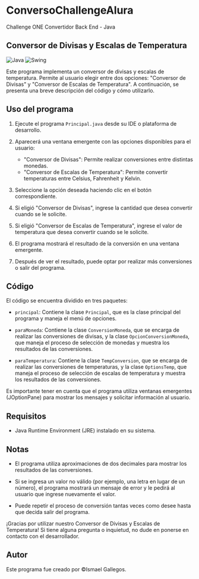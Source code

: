 # ConversoChallengeAlura
Challenge ONE Convertidor Back End - Java

## Conversor de Divisas y Escalas de Temperatura

![Java](https://img.shields.io/badge/Java-%3E%3D%208-blue?style=flat-square&logo=java)
![Swing](https://img.shields.io/badge/Swing-GUI-yellow?style=flat-square&logo=java)

Este programa implementa un conversor de divisas y escalas de temperatura. Permite al usuario elegir entre dos opciones: "Conversor de Divisas" y "Conversor de Escalas de Temperatura". A continuación, se presenta una breve descripción del código y cómo utilizarlo.

## Uso del programa

1. Ejecute el programa `Principal.java` desde su IDE o plataforma de desarrollo.

2. Aparecerá una ventana emergente con las opciones disponibles para el usuario:

    - "Conversor de Divisas": Permite realizar conversiones entre distintas monedas.
    - "Conversor de Escalas de Temperatura": Permite convertir temperaturas entre Celsius, Fahrenheit y Kelvin.

3. Seleccione la opción deseada haciendo clic en el botón correspondiente.

4. Si eligió "Conversor de Divisas", ingrese la cantidad que desea convertir cuando se le solicite.

5. Si eligió "Conversor de Escalas de Temperatura", ingrese el valor de temperatura que desea convertir cuando se le solicite.

6. El programa mostrará el resultado de la conversión en una ventana emergente.

7. Después de ver el resultado, puede optar por realizar más conversiones o salir del programa.

## Código

El código se encuentra dividido en tres paquetes:

- `principal`: Contiene la clase `Principal`, que es la clase principal del programa y maneja el menú de opciones.

- `paraMoneda`: Contiene la clase `ConversionMoneda`, que se encarga de realizar las conversiones de divisas, y la clase `OpcionConversionMoneda`, que maneja el proceso de selección de monedas y muestra los resultados de las conversiones.

- `paraTemperatura`: Contiene la clase `TempConversion`, que se encarga de realizar las conversiones de temperaturas, y la clase `OptionsTemp`, que maneja el proceso de selección de escalas de temperatura y muestra los resultados de las conversiones.

Es importante tener en cuenta que el programa utiliza ventanas emergentes (JOptionPane) para mostrar los mensajes y solicitar información al usuario.

## Requisitos

- Java Runtime Environment (JRE) instalado en su sistema.

## Notas

- El programa utiliza aproximaciones de dos decimales para mostrar los resultados de las conversiones.

- Si se ingresa un valor no válido (por ejemplo, una letra en lugar de un número), el programa mostrará un mensaje de error y le pedirá al usuario que ingrese nuevamente el valor.

- Puede repetir el proceso de conversión tantas veces como desee hasta que decida salir del programa.

¡Gracias por utilizar nuestro Conversor de Divisas y Escalas de Temperatura! Si tiene alguna pregunta o inquietud, no dude en ponerse en contacto con el desarrollador.

## Autor

Este programa fue creado por ©Ismael Gallegos.
